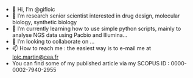 - 👋 Hi, I’m @gifloic
- 👀 I’m research senior scientist interested in drug design, molecular biology, synthetic biology
- 🌱 I’m currently learning how to use simple python scripts, mainly to analyse NGS data using Pacbio and Illumina...
- 💞️ I’m looking to collaborate on ...
- 📫 How to reach me : the easiest way is to e-mail me at loic.martin@cea.fr
-  You can find some of my published article via my SCOPUS ID : 0000-0002-7940-2955

<!---
gifloic/gifloic is a ✨ special ✨ repository because its `README.md` (this file) appears on your GitHub profile.
You can click the Preview link to take a look at your changes.
--->

